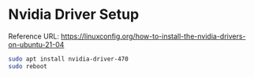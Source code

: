 # Nvidia Driver Setup

Reference URL: <https://linuxconfig.org/how-to-install-the-nvidia-drivers-on-ubuntu-21-04>

```sh
sudo apt install nvidia-driver-470
sudo reboot

```
